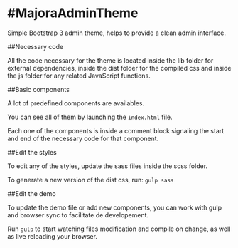 #MajoraAdminTheme
===

Simple Bootstrap 3 admin theme, helps to provide a clean admin interface.

##Necessary code

All the code necessary for the theme is located inside the lib folder for external dependencies, inside the dist folder for the compiled css and inside the js folder for any related JavaScript functions.

##Basic components

A lot of predefined components are availables.

You can see all of them by launching the `index.html` file.

Each one of the components is inside a comment block signaling the start and end of the necessary code for that component.


##Edit the styles

To edit any of the styles, update the sass files inside the scss folder.

To generate a new version of the dist css, run:
`gulp sass`

##Edit the demo

To update the demo file or add new components, you can work with gulp and browser sync to facilitate de developement.

Run `gulp` to start watching files modification and compile on change, as well as live reloading your browser.
